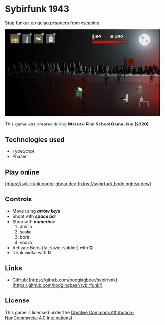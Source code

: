 # Sybirfunk 1943

Stop funked up gulag prisoners from escaping

![ ](https://raw.githubusercontent.com/bodgingbear/sybirfunk/master/website/screenshot.png)

This game was created during **Warsaw Film School Game Jam (2020)**

## Technologies used
* TypeScript
* Phaser

## Play online

[https://sybirfunk.bodgingbear.dev](https://sybirfunk.bodgingbear.dev/)

## Controls

* Move using ***arrow keys***
* Shoot with ***space bar***
* Shop with ***numerics***:  
  1. ammo  
  2. sasha
  3. boris
  4. vodka
* Activate Boris (fat soviet soldier) with **Q**
* Drink vodka with **D**

## Links
* GitHub: [https://github.com/bodgingbear/sybirfunk](https://github.com/bodgingbear/sybirfunk/)

## License
This game is licensed under the [Creative Commons Attribution-NonCommercial 4.0 International](https://github.com/bodgingbear/airplane/blob/master/LICENSE.md)
